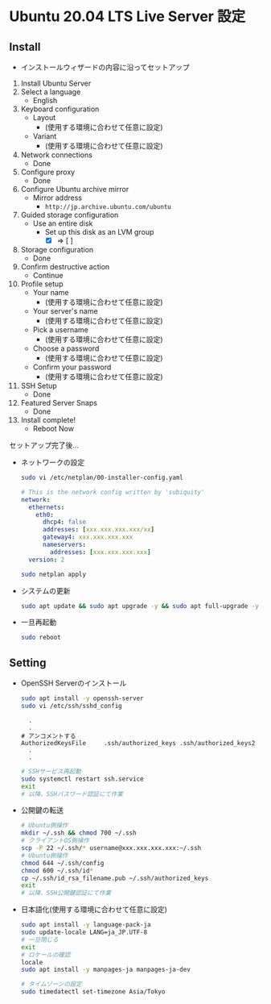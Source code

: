 # Ubuntu 20.04 LTS Live Server 設定

## Install

- インストールウィザードの内容に沿ってセットアップ

1. Install Ubuntu Server
2. Select a language
   - English
3. Keyboard configuration
   - Layout
     - (使用する環境に合わせて任意に設定)
   - Variant
     - (使用する環境に合わせて任意に設定)
4. Network connections
   - Done
5. Configure proxy
   - Done
6. Configure Ubuntu archive mirror
   - Mirror address
     - `http://jp.archive.ubuntu.com/ubuntu`
7. Guided storage configuration
   - Use an entire disk
     - Set up this disk as an LVM group
       - [X] ⇒ [ ]
8. Storage configuration
   - Done
9. Confirm destructive action
   - Continue
10. Profile setup
    - Your name
      - (使用する環境に合わせて任意に設定)
    - Your server's name
      - (使用する環境に合わせて任意に設定)
    - Pick a username
      - (使用する環境に合わせて任意に設定)
    - Choose a password
      - (使用する環境に合わせて任意に設定)
    - Confirm your password
      - (使用する環境に合わせて任意に設定)
11. SSH Setup
    - Done
12. Featured Server Snaps
    - Done
13. Install complete!
    - Reboot Now

セットアップ完了後...

- ネットワークの設定

  ```sh
  sudo vi /etc/netplan/00-installer-config.yaml
  ```

  ```yml:/etc/netplan/00-installer-config.yaml
  # This is the network config written by 'subiquity'
  network:
    ethernets:
      eth0:
        dhcp4: false
        addresses: [xxx.xxx.xxx.xxx/xx]
        gateway4: xxx.xxx.xxx.xxx
        nameservers:
          addresses: [xxx.xxx.xxx.xxx]
    version: 2
  ```

  ```sh
  sudo netplan apply
  ```

- システムの更新

  ```sh
  sudo apt update && sudo apt upgrade -y && sudo apt full-upgrade -y && sudo apt autoremove -y && sudo apt autoclean -y
  ```

- 一旦再起動

  ```sh
  sudo reboot
  ```

## Setting

- OpenSSH Serverのインストール

  ```sh
  sudo apt install -y openssh-server
  sudo vi /etc/ssh/sshd_config
  ```

  ```config:/etc/ssh/sshd_config
    .
    .
  # アンコメントする
  AuthorizedKeysFile     .ssh/authorized_keys .ssh/authorized_keys2
    .
    .
  ```

  ```sh
  # SSHサービス再起動
  sudo systemctl restart ssh.service
  exit
  # 以降、SSHパスワード認証にて作業
  ```

- 公開鍵の転送

  ```sh
  # Ubuntu側操作
  mkdir ~/.ssh && chmod 700 ~/.ssh
  # クライアントOS側操作
  scp -P 22 ~/.ssh/* username@xxx.xxx.xxx.xxx:~/.ssh
  # Ubuntu側操作
  chmod 644 ~/.ssh/config
  chmod 600 ~/.ssh/id*
  cp ~/.ssh/id_rsa_filename.pub ~/.ssh/authorized_keys
  exit
  # 以降、SSH公開鍵認証にて作業
  ```

- 日本語化(使用する環境に合わせて任意に設定)

  ```sh
  sudo apt install -y language-pack-ja
  sudo update-locale LANG=ja_JP.UTF-8
  # 一旦閉じる
  exit
  # ロケールの確認
  locale
  sudo apt install -y manpages-ja manpages-ja-dev

  # タイムゾーンの設定
  sudo timedatectl set-timezone Asia/Tokyo
  ```
